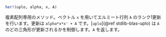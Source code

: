 ```julia
her!(uplo, alpha, x, A)
```

複素配列専用のメソッド。ベクトル `x` を用いてエルミート行列 `A` のランク1更新を行います。更新は `alpha*x*x' + A` です。[`uplo`](@ref stdlib-blas-uplo) は `A` のどの三角形が更新されるかを制御します。`A` を返します。
